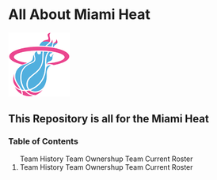 # All About Miami Heat
![Heat Logo](heat.png)
## This Repository is all for the Miami Heat ##
### Table of Contents ###
<ol> Team History
Team Ownershup
Team Current Roster <li>
Team History
Team Ownershup
Team Current Roster
  
